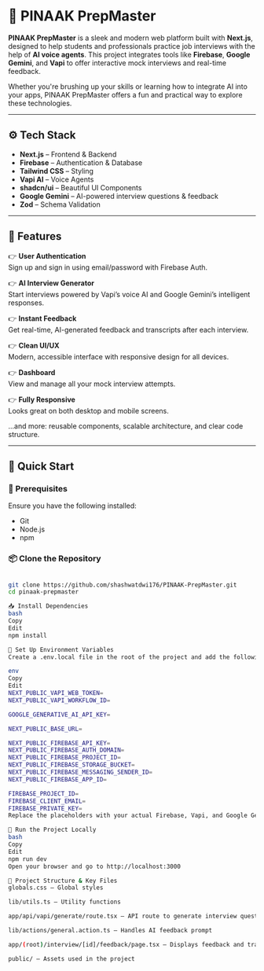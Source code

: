 # 🤖 PINAAK PrepMaster

**PINAAK PrepMaster** is a sleek and modern web platform built with **Next.js**, designed to help students and professionals practice job interviews with the help of **AI voice agents**. This project integrates tools like **Firebase**, **Google Gemini**, and **Vapi** to offer interactive mock interviews and real-time feedback.

Whether you're brushing up your skills or learning how to integrate AI into your apps, PINAAK PrepMaster offers a fun and practical way to explore these technologies.

---

## ⚙️ Tech Stack

- **Next.js** – Frontend & Backend
- **Firebase** – Authentication & Database
- **Tailwind CSS** – Styling
- **Vapi AI** – Voice Agents
- **shadcn/ui** – Beautiful UI Components
- **Google Gemini** – AI-powered interview questions & feedback
- **Zod** – Schema Validation

---

## 🔋 Features

👉 **User Authentication**  
Sign up and sign in using email/password with Firebase Auth.

👉 **AI Interview Generator**  
Start interviews powered by Vapi’s voice AI and Google Gemini’s intelligent responses.

👉 **Instant Feedback**  
Get real-time, AI-generated feedback and transcripts after each interview.

👉 **Clean UI/UX**  
Modern, accessible interface with responsive design for all devices.

👉 **Dashboard**  
View and manage all your mock interview attempts.

👉 **Fully Responsive**  
Looks great on both desktop and mobile screens.

...and more: reusable components, scalable architecture, and clear code structure.

---

## 🤸 Quick Start

### 🔧 Prerequisites

Ensure you have the following installed:

- Git
- Node.js
- npm

### 📦 Clone the Repository

```bash

git clone https://github.com/shashwatdwi176/PINAAK-PrepMaster.git
cd pinaak-prepmaster

📥 Install Dependencies
bash
Copy
Edit
npm install

🔐 Set Up Environment Variables
Create a .env.local file in the root of the project and add the following:

env
Copy
Edit
NEXT_PUBLIC_VAPI_WEB_TOKEN=
NEXT_PUBLIC_VAPI_WORKFLOW_ID=

GOOGLE_GENERATIVE_AI_API_KEY=

NEXT_PUBLIC_BASE_URL=

NEXT_PUBLIC_FIREBASE_API_KEY=
NEXT_PUBLIC_FIREBASE_AUTH_DOMAIN=
NEXT_PUBLIC_FIREBASE_PROJECT_ID=
NEXT_PUBLIC_FIREBASE_STORAGE_BUCKET=
NEXT_PUBLIC_FIREBASE_MESSAGING_SENDER_ID=
NEXT_PUBLIC_FIREBASE_APP_ID=

FIREBASE_PROJECT_ID=
FIREBASE_CLIENT_EMAIL=
FIREBASE_PRIVATE_KEY=
Replace the placeholders with your actual Firebase, Vapi, and Google Gemini API keys.

🚀 Run the Project Locally
bash
Copy
Edit
npm run dev
Open your browser and go to http://localhost:3000

🧩 Project Structure & Key Files
globals.css – Global styles

lib/utils.ts – Utility functions

app/api/vapi/generate/route.tsx – API route to generate interview questions

lib/actions/general.action.ts – Handles AI feedback prompt

app/(root)/interview/[id]/feedback/page.tsx – Displays feedback and transcripts

public/ – Assets used in the project
